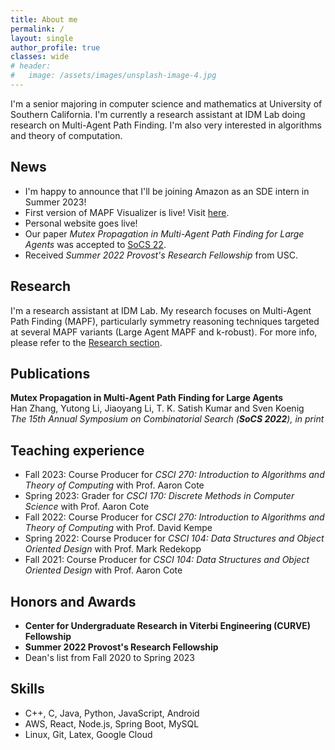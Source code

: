 ```yaml
---
title: About me
permalink: /
layout: single
author_profile: true
classes: wide
# header:
#   image: /assets/images/unsplash-image-4.jpg
---
```


I'm a senior majoring in computer science and mathematics at University of Southern California. I'm currently a research assistant at IDM Lab doing research on Multi-Agent Path Finding. I'm also very interested in algorithms and theory of computation.

## News

- I'm happy to announce that I'll be joining Amazon as an SDE intern in Summer 2023!
- First version of MAPF Visualizer is live! Visit [here](http://mapf-visualizer.com).
- Personal website goes live!
- Our paper _Mutex Propagation in Multi-Agent Path Finding for Large Agents_ was accepted to [SoCS 22](https://ojs.aaai.org/index.php/SOCS/article/view/21776).
- Received _Summer 2022 Provost's Research Fellowship_ from USC.

## Research

I'm a research assistant at IDM Lab. My research focuses on Multi-Agent Path Finding (MAPF), particularly symmetry reasoning techniques targeted at several MAPF variants (Large Agent MAPF and k-robust). For more info, please refer to the [Research section](research).

## Publications

**Mutex Propagation in Multi-Agent Path Finding for Large Agents** \
 Han Zhang, Yutong Li, Jiaoyang Li, T. K. Satish Kumar and Sven Koenig \
 _The 15th Annual Symposium on Combinatorial Search (**SoCS 2022**), in print_

## Teaching experience

- Fall 2023: Course Producer for _CSCI 270: Introduction to Algorithms and Theory of Computing_ with Prof. Aaron Cote
- Spring 2023: Grader for _CSCI 170: Discrete Methods in Computer Science_ with Prof. Aaron Cote
- Fall 2022: Course Producer for _CSCI 270: Introduction to Algorithms and Theory of Computing_ with Prof. David Kempe
- Spring 2022: Course Producer for _CSCI 104: Data Structures and Object Oriented Design_ with Prof. Mark Redekopp
- Fall 2021: Course Producer for _CSCI 104: Data Structures and Object Oriented Design_ with Prof. Aaron Cote

## Honors and Awards

- **Center for Undergraduate Research in Viterbi Engineering (CURVE) Fellowship**
- **Summer 2022 Provost's Research Fellowship**
- Dean's list from Fall 2020 to Spring 2023

## Skills

- C++, C, Java, Python, JavaScript, Android
- AWS, React, Node.js, Spring Boot, MySQL
- Linux, Git, Latex, Google Cloud

<script type='text/javascript' id='clustrmaps' src='//cdn.clustrmaps.com/map_v2.js?cl=080808&w=300&t=n&d=0EbuQFGsxsKeyr8GaTUnn3ALw-ALzSO8psrjb9pcCOc&co=ffffff&cmo=3acc3a&cmn=ff5353&ct=808080'></script>
